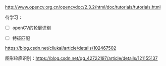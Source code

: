 http://www.opencv.org.cn/opencvdoc/2.3.2/html/doc/tutorials/tutorials.html

待学习：

- [ ] openCV的轮廓识别

- [ ] 特征匹配

https://blog.csdn.net/cliukai/article/details/102467502

图形轮廓识别：https://blog.csdn.net/qq_42722197/article/details/121155137

